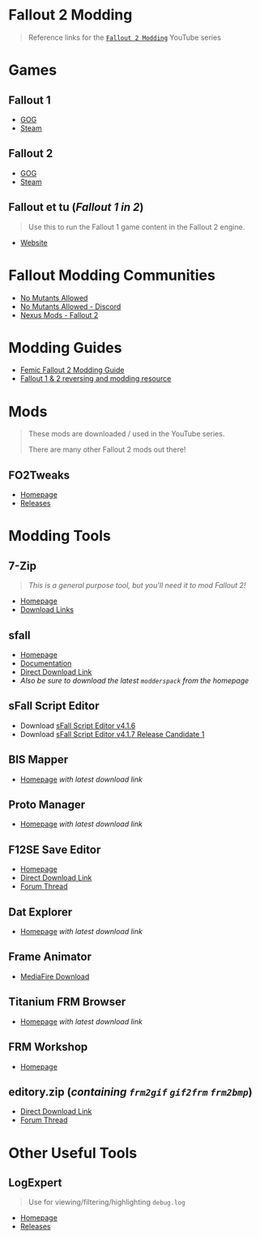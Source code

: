 # Fallout 2 Modding

> Reference links for the
> [`Fallout 2 Modding`](https://www.youtube.com/channel/UCaXcQAZOaLVuruo-5R4YmHA) YouTube series

# Games

## Fallout 1

- [GOG](https://www.gog.com/en/game/fallout)
- [Steam](https://store.steampowered.com/app/38400/Fallout_A_Post_Nuclear_Role_Playing_Game/)

## Fallout 2

- [GOG](https://www.gog.com/en/game/fallout_2)
- [Steam](https://store.steampowered.com/app/38410/Fallout_2_A_Post_Nuclear_Role_Playing_Game/)

## Fallout et tu (_Fallout 1 in 2_)

> Use this to run the Fallout 1 game content in the Fallout 2 engine.  

- [Website](https://github.com/rotators/Fo1in2)

# Fallout Modding Communities

- [No Mutants Allowed](https://www.nma-fallout.com/)
- [No Mutants Allowed - Discord](https://www.nma-fallout.com/threads/brand-spanking-new-nma-discord-server-chat.212525/)
- [Nexus Mods - Fallout 2](https://www.nexusmods.com/fallout2)

# Modding Guides

- [Femic Fallout 2 Modding Guide](https://f3mic.github.io/index.html)
- [Fallout 1 & 2 reversing and modding resource](https://fodev.net/files/fo2/)

# Mods

> These mods are downloaded / used in the YouTube series.
>
> There are many other Fallout 2 mods out there!

## FO2Tweaks

- [Homepage](https://github.com/BGforgeNet/FO2tweaks)
- [Releases](https://github.com/BGforgeNet/FO2tweaks/releases)

# Modding Tools

## 7-Zip

> _This is a general purpose tool, but you'll need it to mod Fallout 2!_

- [Homepage](https://www.7-zip.org/)
- [Download Links](https://www.7-zip.org/download.html)

## sfall

- [Homepage](https://sourceforge.net/projects/sfall/)
- [Documentation](https://sfall-team.github.io/sfall/)
- [Direct Download Link](https://sourceforge.net/projects/sfall/files/latest/download)
- _Also be sure to download the latest `modderspack` from the homepage_

## sFall Script Editor

- Download [sFall Script Editor v4.1.6](https://drive.google.com/file/d/1FfRbKX1sdY8aBpnUCZ0ncHr9FAj5GnAg/view)
- Download [sFall Script Editor v4.1.7 Release Candidate 1](https://github.com/F3mic/F3mic.github.io/raw/main/Fallout%20sFall%20Script%20Editor%20v4.1.7.RC1.rar)

## BIS Mapper

- [Homepage](https://www.nma-fallout.com/resources/bis-mapper.55/) _with latest download link_

## Proto Manager

- [Homepage](https://www.nma-fallout.com/resources/fallout-protomanager.126/) _with latest download link_

## F12SE Save Editor

- [Homepage](https://sites.google.com/site/chulancheg/)
- [Direct Download Link](https://sites.google.com/site/chulancheg/F12se.zip?attredirects=0)
- [Forum Thread](https://www.nma-fallout.com/threads/fallout-2-savegame-editor.185130/)

## Dat Explorer

- [Homepage](https://www.nma-fallout.com/resources/dat-explorer-by-dims.56/) _with latest download link_

## Frame Animator

- [MediaFire Download](https://www.mediafire.com/file/5j459iahzyus5h4/Frame_Animator_v2.70.1_by_Jochua.zip/file)

## Titanium FRM Browser

- [Homepage](https://www.nma-fallout.com/resources/titanium-frm-browser-english.105/) _with latest download link_

## FRM Workshop

- [Homepage](https://www.nexusmods.com/fallout2/mods/19)

## editory.zip (_containing `frm2gif` `gif2frm` `frm2bmp`_)

- [Direct Download Link](http://madbrahmin.cz/download/fallout2/editors/editory.zip)
- [Forum Thread](https://www.nma-fallout.com/threads/frm-converter.220348/#post-4428264)

# Other Useful Tools

## LogExpert

> Use for viewing/filtering/highlighting `debug.log`

- [Homepage](https://github.com/zarunbal/LogExpert)
- [Releases](https://github.com/zarunbal/LogExpert/releases)
